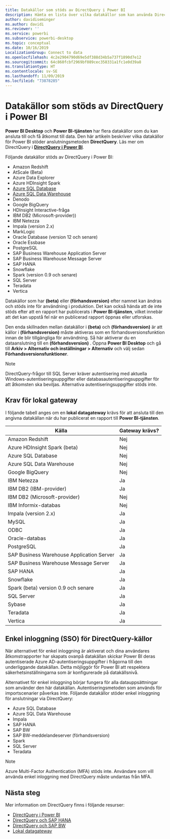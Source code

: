 ```yaml
---
title: Datakällor som stöds av DirectQuery i Power BI
description: Hämta en lista över vilka datakällor som kan använda DirectQuery.
author: davidiseminger
ms.author: davidi
ms.reviewer: ''
ms.service: powerbi
ms.subservice: powerbi-desktop
ms.topic: conceptual
ms.date: 10/16/2019
LocalizationGroup: Connect to data
ms.openlocfilehash: 4c2e2904790d69e5df388d34b5a737f1890d7e12
ms.sourcegitcommit: 64c860fcbf2969bf089cec358331a1fc1e0d39a8
ms.translationtype: HT
ms.contentlocale: sv-SE
ms.lasthandoff: 11/09/2019
ms.locfileid: "73878285"
---
```

# <a name="data-sources-supported-by-directquery-in-power-bi"></a>Datakällor som stöds av DirectQuery i Power BI

**Power BI Desktop** och **Power BI-tjänsten** har flera datakällor som du kan ansluta till och få åtkomst till data. Den här artikeln beskriver vilka datakällor för Power BI stöder anslutningsmetoden **DirectQuery**. Läs mer om DirectQuery i [**DirectQuery i Power BI**](desktop-directquery-about.md).

Följande datakällor stöds av DirectQuery i Power BI:

* Amazon Redshift
* AtScale (Beta)
* Azure Data Explorer
* Azure HDInsight Spark
* [Azure SQL Database](service-azure-sql-database-with-direct-connect.md)
* [Azure SQL Data Warehouse](service-azure-sql-data-warehouse-with-direct-connect.md)
* Denodo
* Google BigQuery
* HDInsight Interactive-fråga
* IBM DB2 (Microsoft-provider))
* IBM Netezza
* Impala (version 2.x)
* MarkLogic
* Oracle Database (version 12 och senare)
* Oracle Essbase
* PostgreSQL
* SAP Business Warehouse Application Server
* SAP Business Warehouse Message Server
* SAP HANA
* Snowflake
* Spark (version 0.9 och senare)
* SQL Server
* Teradata
* Vertica

Datakällor som har **(beta)** eller **(förhandsversion)** efter namnet kan ändras och stöds inte för användning i produktion. Det kan också hända att de inte stöds efter att en rapport har publicerats i **Power BI-tjänsten**, vilket innebär att det kan uppstå fel när en publicerad rapport öppnas eller utforskas.

Den enda skillnaden mellan datakällor i **(beta)** och **(förhandsversion)** är att källor i **(förhandsversion)** måste aktiveras som en förhandsversionsfunktion innan de blir tillgängliga för användning. Så här aktiverar du en dataanslutning till en **(förhandsversion)** . Öppna **Power BI Desktop** och gå till **Arkiv > Alternativ och inställningar > Alternativ** och välj sedan **Förhandsversionsfunktioner**.

> [!NOTE]
> DirectQuery-frågor till SQL Server kräver autentisering med aktuella Windows-autentiseringsuppgifter eller databasautentiseringsuppgifter för att åtkomsten ska beviljas. Alternativa autentiseringsuppgifter stöds inte.
>

## <a name="on-premises-gateway-requirements"></a>Krav för lokal gateway
I följande tabell anges om en **lokal datagateway** krävs för att ansluta till den angivna datakällan när du har publicerat en rapport till **Power BI-tjänsten**.

| Källa | Gateway krävs? |
| --- | --- |
| Amazon Redshift |Nej |
| Azure HDInsight Spark (beta) |Nej |
| Azure SQL Database |Nej |
| Azure SQL Data Warehouse |Nej |
| Google BigQuery |Nej |
| IBM Netezza |Ja |
| IBM DB2 (IBM-provider) |Ja |
| IBM DB2 (Microsoft-provider) |Nej |
| IBM Informix-databas |Nej |
| Impala (version 2.x) |Ja |
| MySQL |Ja |
| ODBC |Ja |
| Oracle-databas |Ja |
| PostgreSQL |Ja |
| SAP Business Warehouse Application Server |Ja |
| SAP Business Warehouse Message Server |Ja |
| SAP HANA |Ja |
| Snowflake |Ja |
| Spark (beta) version 0.9 och senare |Ja |
| SQL Server |Ja |
| Sybase |Ja |
| Teradata |Ja |
| Vertica |Ja |


## <a name="single-sign-on-sso-for-directquery-sources"></a>Enkel inloggning (SSO) för DirectQuery-källor

När alternativet för enkel inloggning är aktiverat och dina användares åtkomstrapporter har skapats ovanpå datakällan skickar Power BI deras autentiserade Azure AD-autentiseringsuppgifter i frågorna till den underliggande datakällan. Detta möjliggör för Power BI att respektera säkerhetsinställningarna som är konfigurerade på datakällsnivå.

Alternativet för enkel inloggning börjar fungera för alla datauppsättningar som använder den här datakällan. Autentiseringsmetoden som används för importscenarier påverkas inte. Följande datakällor stöder enkel inloggning för anslutningar via DirectQuery:

- Azure SQL Database
- Azure SQL Data Warehouse
- Impala
- SAP HANA
- SAP BW
- SAP BW-meddelandeserver (förhandsversion)
- Spark
- SQL Server
- Teradata

> [!Note]
> Azure Multi-Factor Authentication (MFA) stöds inte. Användare som vill använda enkel inloggning med DirectQuery måste undantas från MFA.

## <a name="next-steps"></a>Nästa steg
Mer information om DirectQuery finns i följande resurser:

* [DirectQuery i Power BI](desktop-directquery-about.md)
* [DirectQuery och SAP HANA](desktop-directquery-sap-hana.md)
* [DirectQuery och SAP BW](desktop-directquery-sap-bw.md)
* [Lokal datagateway](service-gateway-onprem.md)

